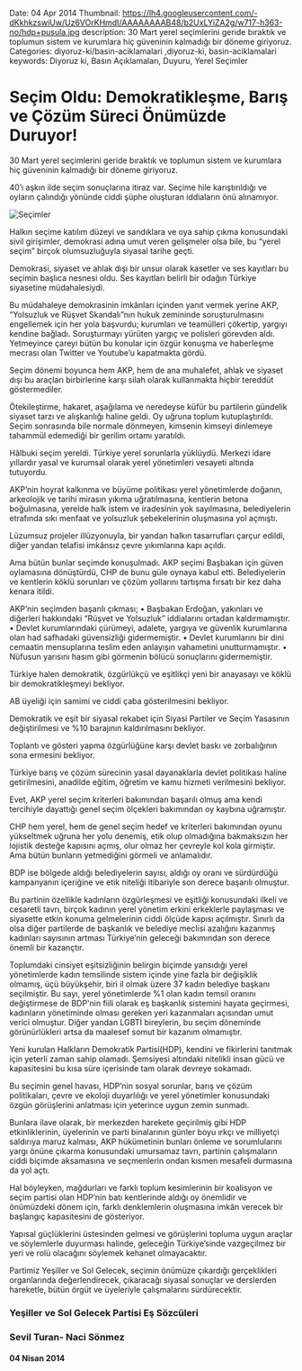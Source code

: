 Date: 04 Apr 2014
Thumbnail: https://lh4.googleusercontent.com/-dKkhkzswiUw/Uz6VOrKHmdI/AAAAAAAAB48/b2UxLYiZA2g/w717-h363-no/hdp+pusula.jpg
description: 30 Mart yerel seçimlerini geride bıraktık ve toplumun sistem ve kurumlara hiç güveninin kalmadığı bir döneme giriyoruz.
Categories: diyoruz-ki/basin-aciklamalari ,diyoruz-ki, basin-aciklamalari
keywords: Diyoruz ki, Basın Açıklamaları, Duyuru, Yerel Seçimler

# Seçim Oldu: Demokratikleşme, Barış ve Çözüm Süreci Önümüzde Duruyor!

30 Mart yerel seçimlerini geride bıraktık ve toplumun sistem ve kurumlara hiç güveninin kalmadığı bir döneme giriyoruz.

40’ı aşkın ilde seçim sonuçlarına itiraz var. Seçime hile karıştırıldığı ve oyların çalındığı yönünde ciddi şüphe oluşturan iddiaların önü alınamıyor.

![Seçimler](https://lh4.googleusercontent.com/-dKkhkzswiUw/Uz6VOrKHmdI/AAAAAAAAB48/b2UxLYiZA2g/w717-h363-no/hdp+pusula.jpg)

Halkın seçime katılım düzeyi ve sandıklara ve oya sahip çıkma konusundaki sivil girişimler, demokrasi adına umut veren gelişmeler olsa bile, bu “yerel seçim” birçok olumsuzluğuyla siyasal tarihe geçti.

Demokrasi, siyaset ve ahlak dışı bir unsur olarak kasetler ve ses kayıtları bu seçimin başlıca nesnesi oldu. Ses kayıtları belirli bir odağın Türkiye siyasetine müdahalesiydi.

Bu müdahaleye demokrasinin imkânları içinden yanıt vermek yerine AKP, “Yolsuzluk ve Rüşvet Skandalı”nın hukuk zemininde soruşturulmasını engellemek için her yola başvurdu; kurumları ve teamülleri çökertip, yargıyı kendine bağladı. Soruşturmayı yürüten yargıç ve polisleri görevden aldı. Yetmeyince çareyi bütün bu konular için özgür konuşma ve haberleşme mecrası olan Twitter ve Youtube’u kapatmakta gördü.

Seçim dönemi boyunca hem AKP, hem de ana muhalefet, ahlak ve siyaset dışı bu araçları birbirlerine karşı silah olarak kullanmakta hiçbir tereddüt göstermediler.

Ötekileştirme, hakaret, aşağılama ve neredeyse küfür bu partilerin gündelik siyaset tarzı ve alışkanlığı haline geldi. Oy uğruna toplum kutuplaştırıldı. Seçim sonrasında bile normale dönmeyen, kimsenin kimseyi dinlemeye tahammül edemediği bir gerilim ortamı yaratıldı.

Hâlbuki seçim yereldi. Türkiye yerel sorunlarla yüklüydü. Merkezi idare yıllardır yasal ve kurumsal olarak yerel yönetimleri vesayeti altında tutuyordu.

AKP’nin hoyrat kalkınma ve büyüme politikası yerel yönetimlerde doğanın, arkeolojik ve tarihi mirasın yıkıma uğratılmasına, kentlerin betona boğulmasına, yerelde halk istem ve iradesinin yok sayılmasına, belediyelerin etrafında sıkı menfaat ve yolsuzluk şebekelerinin oluşmasına yol açmıştı.

Lüzumsuz projeler illüzyonuyla, bir yandan halkın tasarrufları çarçur edildi, diğer yandan telafisi imkânsız çevre yıkımlarına kapı açıldı.

Ama bütün bunlar seçimde konuşulmadı. AKP seçimi Başbakan için güven oylamasına dönüştürdü, CHP de bunu güle oynaya kabul etti. Belediyelerin ve kentlerin köklü sorunları ve çözüm yollarını tartışma fırsatı bir kez daha kenara itildi.

AKP’nin seçimden başarılı çıkması;
•	Başbakan Erdoğan, yakınları ve diğerleri hakkındaki “Rüşvet ve Yolsuzluk” iddialarını ortadan kaldırmamıştır.
•	Devlet kurumlarındaki çürümeyi, adalete, yargıya ve güvenlik kurumlarına olan had safhadaki güvensizliği gidermemiştir.
•	Devlet kurumlarını bir dini cemaatin mensuplarına teslim eden anlayışın vahametini unutturmamıştır.
•	Nüfusun yarısını hasım gibi görmenin bölücü sonuçlarını gidermemiştir.

Türkiye halen demokratik, özgürlükçü ve eşitlikçi yeni bir anayasayı ve köklü bir demokratikleşmeyi bekliyor.

AB üyeliği için samimi ve ciddi çaba gösterilmesini bekliyor.

Demokratik ve eşit bir siyasal rekabet için Siyasi Partiler ve Seçim Yasasının değiştirilmesi ve %10 barajının kaldırılmasını bekliyor.

Toplantı ve gösteri yapma özgürlüğüne karşı devlet baskı ve zorbalığının sona ermesini bekliyor.

Türkiye barış ve çözüm sürecinin yasal dayanaklarla devlet politikası haline getirilmesini, anadilde eğitim, öğretim ve kamu hizmeti verilmesini bekliyor.

Evet, AKP yerel seçim kriterleri bakımından başarılı olmuş ama kendi tercihiyle dayattığı genel seçim ölçekleri bakımından oy kaybına uğramıştır.

CHP hem yerel, hem de genel seçim hedef ve kriterleri bakımından oyunu yükseltmek uğruna her yolu denemiş, etik olup olmadığına bakmaksızın her lojistik desteğe kapısını açmış, olur olmaz her çevreyle kol kola girmiştir. Ama bütün bunların yetmediğini görmeli ve anlamalıdır.

BDP ise bölgede aldığı belediyelerin sayısı, aldığı oy oranı ve sürdürdüğü kampanyanın içeriğine ve etik niteliği itibariyle son derece başarılı olmuştur.

Bu partinin özellikle kadınların özgürleşmesi ve eşitliği konusundaki ilkeli ve cesaretli tavrı, birçok kadının yerel yönetim erkini erkeklerle paylaşması ve siyasette etkin konuma gelmelerinin ciddi ölçüde kapısı açılmıştır. Sınırlı da olsa diğer partilerde de başkanlık ve belediye meclisi azalığını kazanmış kadınları sayısının artması Türkiye’nin geleceği bakımından son derece önemli bir kazançtır.

Toplumdaki cinsiyet eşitsizliğinin belirgin biçimde yansıdığı yerel yönetimlerde kadın temsilinde sistem içinde yine fazla bir değişiklik olmamış, üçü büyükşehir, biri il olmak üzere 37 kadın belediye başkanı seçilmiştir. Bu sayı, yerel yönetimlerde %1 olan kadın temsil oranını değiştirmese de BDP'nin fiili olarak eş başkanlık sistemini hayata geçirmesi, kadınların yönetiminde olması gereken yeri kazanmaları açısından umut verici olmuştur. Diğer yandan LGBTİ bireylerin, bu seçim döneminde görünürlükleri artsa da maalesef somut bir kazanım olmamıştır.

Yeni kurulan Halkların Demokratik Partisi(HDP), kendini ve fikirlerini tanıtmak için yeterli zaman sahip olamadı. Şemsiyesi altındaki nitelikli insan gücü ve kapasitesini bu kısa süre içerisinde tam olarak devreye sokamadı.

Bu seçimin genel havası, HDP’nin sosyal sorunlar, barış ve çözüm politikaları, çevre ve ekoloji duyarlılığı ve yerel yönetimler konusundaki özgün görüşlerini anlatması için yeterince uygun zemin sunmadı.

Bunlara ilave olarak, bir merkezden harekete geçirilmiş gibi HDP etkinliklerinin, üyelerinin ve parti binalarının günler boyu ırkçı ve milliyetçi saldırıya maruz kalması, AKP hükümetinin bunları önleme ve sorumlularını yargı önüne çıkarma konusundaki umursamaz tavrı, partinin çalışmaların ciddi biçimde aksamasına ve seçmenlerin ondan kısmen mesafeli durmasına da yol açtı.

Hal böyleyken, mağdurları ve farklı toplum kesimlerinin bir koalisyon ve seçim partisi olan HDP’nin batı kentlerinde aldığı oy önemlidir ve önümüzdeki dönem için, farklı denklemlerin oluşmasına imkân verecek bir başlangıç kapasitesini de gösteriyor.

Yapısal güçlüklerini üstesinden gelmesi ve görüşlerini topluma uygun araçlar ve söylemlerle duyurması halinde, geleceğin Türkiye’sinde vazgeçilmez bir yeri ve rolü olacağını söylemek kehanet olmayacaktır.

Partimiz Yeşiller ve Sol Gelecek, seçimin önümüze çıkardığı gerçeklikleri organlarında değerlendirecek, çıkaracağı siyasal sonuçlar ve derslerden hareketle, bütün örgüt ve üyeleriyle çalışmalarını sürdürecektir.
 
 
### Yeşiller ve Sol Gelecek Partisi Eş Sözcüleri
### Sevil Turan- Naci Sönmez


#### 04 Nisan 2014


